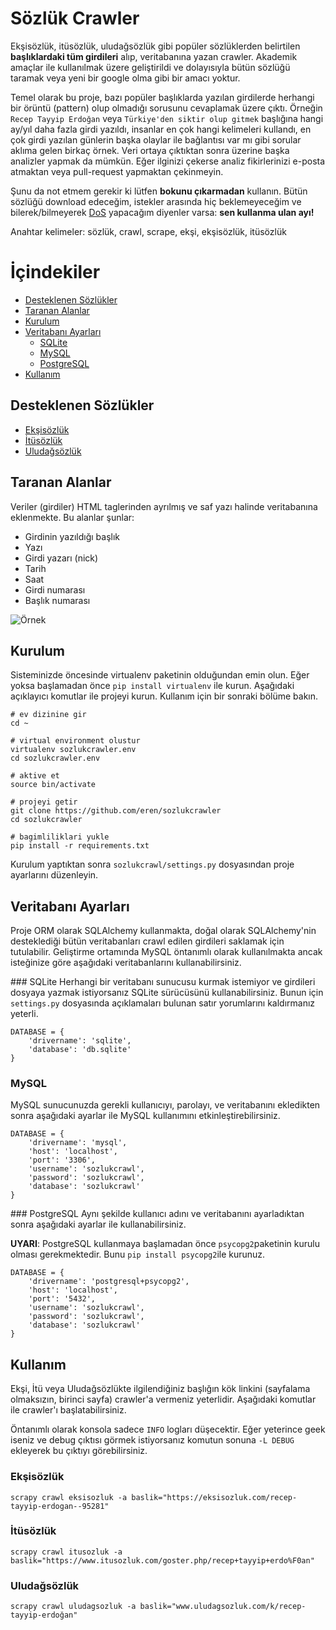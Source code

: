 # Sözlük Crawler

Ekşisözlük, itüsözlük, uludağsözlük gibi popüler sözlüklerden belirtilen **başlıklardaki
tüm girdileri** alıp, veritabanına yazan crawler. Akademik amaçlar ile kullanılmak üzere
geliştirildi ve dolayısıyla bütün sözlüğü taramak veya yeni bir google olma
gibi bir amacı yoktur.

Temel olarak bu proje, bazı popüler başlıklarda yazılan girdilerde herhangi bir örüntü (pattern) olup
olmadığı sorusunu cevaplamak üzere çıktı. Örneğin ``Recep Tayyip Erdoğan`` veya ``Türkiye'den
siktir olup gitmek`` başlığına hangi ay/yıl daha fazla girdi yazıldı, insanlar en çok hangi
kelimeleri kullandı, en çok girdi yazılan günlerin başka olaylar ile bağlantısı var mı gibi
sorular aklıma gelen birkaç örnek. Veri ortaya çıktıktan sonra üzerine başka analizler
yapmak da mümkün. Eğer ilginizi çekerse analiz fikirlerinizi e-posta atmaktan veya pull-request
yapmaktan çekinmeyin.

Şunu da not etmem gerekir ki lütfen **bokunu çıkarmadan** kullanın. Bütün sözlüğü download edeceğim,
istekler arasında hiç beklemeyeceğim ve bilerek/bilmeyerek [DoS](https://en.wikipedia.org/wiki/Denial-of-service_attack) yapacağım diyenler varsa: **sen kullanma ulan ayı!**

Anahtar kelimeler: sözlük, crawl, scrape, ekşi, ekşisözlük, itüsözlük

# İçindekiler
* [Desteklenen Sözlükler](#desteklenen-sözlükler)
* [Taranan Alanlar](#taranan-alanlar)
* [Kurulum](#kurulum)
* [Veritabanı Ayarları](#veritabanı-ayarları)
	* [SQLite](#sqlite)
	* [MySQL](#mysql)
	* [PostgreSQL](#postgresql)
* [Kullanım](#kullanım)

## Desteklenen Sözlükler
* [Ekşisözlük](https://www.eksisozluk.com/)
* [İtüsözlük](https://www.itusozluk.com/)
* [Uludağsözlük](https://www.uldagsozluk.com/)

## Taranan Alanlar
Veriler (girdiler) HTML taglerinden ayrılmış ve saf yazı halinde veritabanına eklenmekte. Bu alanlar şunlar:

* Girdinin yazıldığı başlık
* Yazı
* Girdi yazarı (nick)
* Tarih
* Saat
* Girdi numarası
* Başlık numarası


![Örnek](http://i.imgur.com/0jwqw3O.png)


## Kurulum
Sisteminizde öncesinde virtualenv paketinin olduğundan emin olun. Eğer yoksa başlamadan önce
`pip install virtualenv` ile kurun. Aşağıdaki açıklayıcı komutlar ile projeyi kurun. Kullanım
için bir sonraki bölüme bakın.


```
# ev dizinine gir
cd ~

# virtual environment olustur
virtualenv sozlukcrawler.env
cd sozlukcrawler.env

# aktive et
source bin/activate

# projeyi getir 
git clone https://github.com/eren/sozlukcrawler
cd sozlukcrawler

# bagimliliklari yukle
pip install -r requirements.txt
```

Kurulum yaptıktan sonra `sozlukcrawl/settings.py` dosyasından proje ayarlarını düzenleyin.

## Veritabanı Ayarları
Proje ORM olarak SQLAlchemy kullanmakta, doğal olarak SQLAlchemy'nin desteklediği bütün
veritabanları crawl edilen girdileri saklamak için tutulabilir. Geliştirme ortamında MySQL
öntanımlı olarak kullanılmakta ancak isteğinize göre aşağıdaki veritabanlarını kullanabilirsiniz.


### SQLite
Herhangi bir veritabanı sunucusu kurmak istemiyor ve girdileri dosyaya yazmak istiyorsanız
SQLite sürücüsünü kullanabilirsiniz. Bunun için `settings.py` dosyasında açıklamaları bulunan
satır yorumlarını kaldırmanız yeterli.

```
DATABASE = {
    'drivername': 'sqlite',
    'database': 'db.sqlite'
}
```

### MySQL
MySQL sunucunuzda gerekli kullanıcıyı, parolayı, ve veritabanını ekledikten sonra aşağıdaki
ayarlar ile MySQL kullanımını etkinleştirebilirsiniz.

```
DATABASE = {
    'drivername': 'mysql',
    'host': 'localhost',
    'port': '3306',
    'username': 'sozlukcrawl',
    'password': 'sozlukcrawl',
    'database': 'sozlukcrawl'
}
```

### PostgreSQL
Aynı şekilde kullanıcı adını ve veritabanını ayarladıktan sonra aşağıdaki ayarlar ile
kullanabilirsiniz.

**UYARI**: PostgreSQL kullanmaya başlamadan önce `psycopg2`paketinin kurulu olması gerekmektedir.
Bunu `pip install psycopg2`ile kurunuz.

```
DATABASE = {
    'drivername': 'postgresql+psycopg2',
    'host': 'localhost',
    'port': '5432',
    'username': 'sozlukcrawl',
    'password': 'sozlukcrawl',
    'database': 'sozlukcrawl'
}
```

## Kullanım

Ekşi, İtü veya Uludağsözlükte ilgilendiğiniz başlığın kök linkini
(sayfalama olmaksızın, birinci sayfa) crawler'a vermeniz yeterlidir. Aşağıdaki komutlar
ile crawler'ı başlatabilirsiniz.

Öntanımlı olarak konsola sadece `INFO` logları düşecektir. Eğer yeterince geek iseniz
ve debug çıktısı görmek istiyorsanız komutun sonuna `-L DEBUG` ekleyerek bu çıktıyı
görebilirsiniz.

### Ekşisözlük
`scrapy crawl eksisozluk -a baslik="https://eksisozluk.com/recep-tayyip-erdogan--95281"`

### İtüsözlük
`scrapy crawl itusozluk -a baslik="https://www.itusozluk.com/goster.php/recep+tayyip+erdo%F0an"`

### Uludağsözlük
`scrapy crawl uludagsozluk -a baslik="www.uludagsozluk.com/k/recep-tayyip-erdoğan"`

